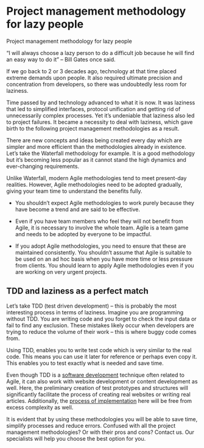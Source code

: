 
# Project management methodology for lazy people

Project management methodology for lazy people

“I will always choose a lazy person to do a difficult job because he will find an easy way to do it” – Bill Gates once said.

If we go back to 2 or 3 decades ago, technology at that time placed extreme demands upon people. It also required ultimate precision and concentration from developers, so there was undoubtedly less room for laziness.

Time passed by and technology advanced to what it is now. It was laziness that led to simplified interfaces, protocol unification and getting rid of unnecessarily complex processes. Yet it’s undeniable that laziness also led to project failures. It became a necessity to deal with laziness, which gave birth to the following project management methodologies as a result.

There are new concepts and ideas being created every day which are simpler and more efficient than the methodologies already in existence. Let’s take the Waterfall methodology for example. It is a good methodology but it’s becoming less popular as it cannot stand the high dynamics and ever-changing requirements.

Unlike Waterfall, modern Agile methodologies tend to meet present-day realities. However, Agile methodologies need to be adopted gradually, giving your team time to understand the benefits fully.

- You shouldn’t expect Agile methodologies to work purely because they have become a trend and are said to be effective.

- Even if you have team members who feel they will not benefit from Agile, it is necessary to involve the whole team. Agile is a team game and needs to be adopted by everyone to be impactful.

- If you adopt Agile methodologies, you need to ensure that these are maintained consistently. You shouldn’t assume that Agile is suitable to be used on an ad hoc basis when you have more time or less pressure from clients. You should learn to apply Agile methodologies even if you are working on very urgent projects.


## TDD and laziness as a perfect match

Let’s take TDD (test driven development) – this is probably the most interesting process in terms of laziness. Imagine you are programming without TDD. You are writing code and you forget to check the input data or fail to find any exclusion. These mistakes likely occur when developers are trying to reduce the volume of their work – this is where buggy code comes from.

Using TDD, enables you to write test code which is very similar to the real code. This means you can use it later for reference or perhaps even copy it. This enables you to test exactly what is needed and save time.

Even though TDD is a [software development](https://headchannel.co.uk/) technique often related to Agile, it can also work with website development or content development as well. Here, the preliminary creation of test prototypes and structures will significantly facilitate the process of creating real websites or writing real articles. Additionally, the [process of implementation](https://headchannel.co.uk/systems-integration/) here will be free from excess complexity as well.


It is evident that by using these methodologies you will be able to save time, simplify processes and reduce errors. Confused with all the project management methodologies? Or with their pros and cons? Contact us. Our specialists will help you choose the best option for you.
